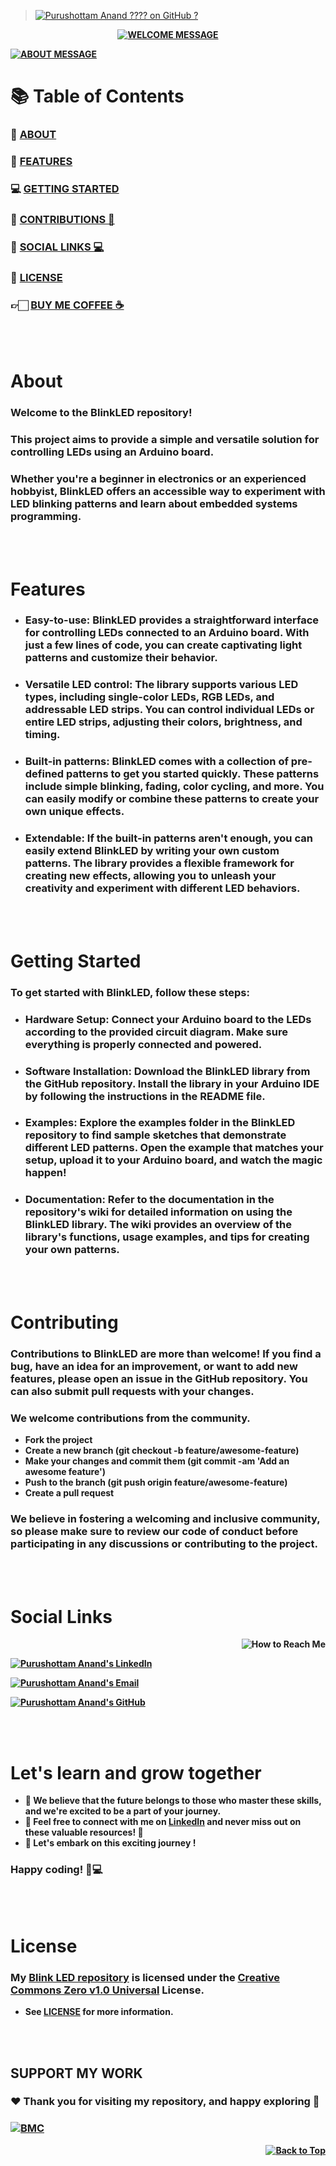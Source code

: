 > [![Purushottam Anand ???? on GitHub ?](https://github.com/creativepuru.png?size=100)](https://github.com/creativepuru "Purushottam Anand ???? on GitHub ?")

<b>

<div align="center"> 

[![WELCOME MESSAGE](https://readme-typing-svg.demolab.com?font=Calibri&size=28&duration=2000&pause=1000&multiline=true&width=750&height=80&lines=👋+WELCOME+TO+MY+BLINK+LED+REPOSITORY+📘)](https://github.com/creativepuru/BlinkLED)

</div>

[![ABOUT MESSAGE](https://readme-typing-svg.demolab.com?font=Calibri&size=28&duration=1000&pause=1000&multiline=true&width=1200&height=120&lines=📚+This+project+aims+to+provide+a+simple+versatile+solution+for+controlling+LEDs+using+an+Arduino+board;✨+I+am+constantly+adding+new+contents.;+💭+So+make+sure+to+check+back+often+🕙)](https://github.com/creativepuru)

# 📚 Table of Contents
### 🔰 [ABOUT](#about)
### 🔰 [FEATURES](#features)
### 💻 [GETTING STARTED](#getting-started)
### 📣 [CONTRIBUTIONS 🤝](#contributing)
### 📲 [SOCIAL LINKS 💻](#social-links)
### 📖 [LICENSE](#license)
### 👉🏻 [BUY ME COFFEE ☕](#support-my-work)

<br> </br>

# About
### Welcome to the BlinkLED repository! 
### This project aims to provide a simple and versatile solution for controlling LEDs using an Arduino board. 
### Whether you're a beginner in electronics or an experienced hobbyist, BlinkLED offers an accessible way to experiment with LED blinking patterns and learn about embedded systems programming.

<br> </br>

# Features
- ### Easy-to-use: BlinkLED provides a straightforward interface for controlling LEDs connected to an Arduino board. With just a few lines of code, you can create captivating light patterns and customize their behavior.

- ### Versatile LED control: The library supports various LED types, including single-color LEDs, RGB LEDs, and addressable LED strips. You can control individual LEDs or entire LED strips, adjusting their colors, brightness, and timing.

- ### Built-in patterns: BlinkLED comes with a collection of pre-defined patterns to get you started quickly. These patterns include simple blinking, fading, color cycling, and more. You can easily modify or combine these patterns to create your own unique effects.

- ### Extendable: If the built-in patterns aren't enough, you can easily extend BlinkLED by writing your own custom patterns. The library provides a flexible framework for creating new effects, allowing you to unleash your creativity and experiment with different LED behaviors.

<br> </br>

# Getting Started
### To get started with BlinkLED, follow these steps:

- ### Hardware Setup: Connect your Arduino board to the LEDs according to the provided circuit diagram. Make sure everything is properly connected and powered.

- ### Software Installation: Download the BlinkLED library from the GitHub repository. Install the library in your Arduino IDE by following the instructions in the README file.

- ### Examples: Explore the examples folder in the BlinkLED repository to find sample sketches that demonstrate different LED patterns. Open the example that matches your setup, upload it to your Arduino board, and watch the magic happen!

- ### Documentation: Refer to the documentation in the repository's wiki for detailed information on using the BlinkLED library. The wiki provides an overview of the library's functions, usage examples, and tips for creating your own patterns.

<br> </br>

# Contributing
### Contributions to BlinkLED are more than welcome! If you find a bug, have an idea for an improvement, or want to add new features, please open an issue in the GitHub repository. You can also submit pull requests with your changes.

### We welcome contributions from the community.

- Fork the project
- Create a new branch (git checkout -b feature/awesome-feature)
- Make your changes and commit them (git commit -am 'Add an awesome feature')
- Push to the branch (git push origin feature/awesome-feature)
- Create a pull request

### We believe in fostering a welcoming and inclusive community, so please make sure to review our code of conduct before participating in any discussions or contributing to the project.

<br> </br>

# Social Links

<p align="right">
<img src="https://readme-typing-svg.demolab.com?font=Calibri&size=28&duration=2000&pause=1000&multiline=true&width=600&height=40&lines=📲+How+to+reach+me+💻+" alt="How to Reach Me" /> </p>

[![Purushottam Anand's LinkedIn](https://img.shields.io/badge/-📲%20Connect%20on%20Linkedin-blue?style=for-the-badge&logo=linkedin)](https://openinapp.co/connect-on-linkedin-puru "Purushottam Anand's LinkedIn Profile")

[![Purushottam Anand's Email](https://img.shields.io/badge/Gmail-use%20Desktop%20/%20Laptop%20to%20open%20Gmail-blue?style=for-the-badge&logo=gmail)](https://openinapp.co/gmailpuru "Gmail - use Desktop / Laptop to open Gmail")

[![Purushottam Anand's GitHub](https://img.shields.io/badge/GitHub-❤️%20Sponsor%20me%20on%20GitHub-gr?style=for-the-badge&logo=github)](https://openinapp.co/githubpuru "Purushottam Anand's GitHub Page")

<br> </br>

# Let's learn and grow together
- 🤖 We believe that the future belongs to those who master these skills, and we're excited to be a part of your journey. 
- 💪 Feel free to connect with me on [LinkedIn](https://openinapp.co/linkedinpuru "Purushottam Anand on Linkedin") and never miss out on these valuable resources! 🚀
- 🌟 Let's embark on this exciting journey !
### Happy coding! 🚀💻

<br> </br>

# License
### My [Blink LED repository](https://github.com/creativepuru/BlinkLED) is licensed under the [Creative Commons Zero v1.0 Universal](https://github.com/creativepuru/BlinkLED/blob/main/LICENSE) License. 
- See [LICENSE](https://github.com/creativepuru/BlinkLED/blob/main/LICENSE) for more information.

<br> </br>

## SUPPORT MY WORK

### ❤️ Thank you for visiting my repository, and happy exploring 🤗

### [![BMC](https://img.shields.io/badge/Buy%20Me%20a%20Coffee%20☕-%23FFDD00.svg?&style=for-the-badge&logo=buy-me-a-coffee&logoColor=black)](https://www.buymeacoffee.com/creativepuru)

<p align="right">
<a href="#top">
<img src="https://img.shields.io/static/v1?label&message=Back+to+Top&color=red&style=for-the-badge&logo" alt="Back to Top" /> </a> </p>

</b>

